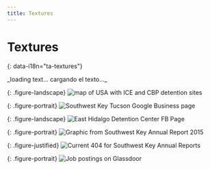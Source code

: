 ```yaml
---
title: Textures
---
```



# Textures 
{: data-i18n="ta-textures"}

<!-- To change body text, edit booth:
	assets/markdown/textures_en.md and
	assets/markdown/textures_es.md

  LEAVE the “#IMGTAG#” markers in place. They split the text up to feed into
  the <div>s below.
-->

<div id="textures-full-text-1" class="markdownify" data-i18n="ta-textures-full-text-1">
_loading text… cargando el texto…_
</div>

{: .figure-landscape}
![map of USA with ICE and CBP detention sites]({{site.baseurl}}/assets/figures/textures-fig1a.png)

<div id="textures-full-text-2" class="markdownify" data-i18n="ta-textures-full-text-2"></div>

{: .figure-portrait}
![Southwest Key Tucson Google Business page]({{site.baseurl}}/assets/figures/textures-fig2.png)

<div id="textures-full-text-3" class="markdownify" data-i18n="ta-textures-full-text-3"></div>

{: .figure-landscape}
![East Hidalgo Detention Center FB Page]({{site.baseurl}}/assets/figures/textures-fig3.jpg)

<div id="textures-full-text-4" class="markdownify" data-i18n="ta-textures-full-text-4"></div>

{: .figure-portrait}
![Graphic from Southwest Key Annual Report 2015]({{site.baseurl}}/assets/figures/textures-fig4.png)

<div id="textures-full-text-5" class="markdownify" data-i18n="ta-textures-full-text-5"></div>

{: .figure-justified}
![Current 404 for Southwest Key Annual Reports]({{site.baseurl}}/assets/figures/textures-fig5.png)

<div id="textures-full-text-6" class="markdownify" data-i18n="ta-textures-full-text-6"></div>

{: .figure-portrait}
![Job postings on Glassdoor]({{site.baseurl}}/assets/figures/textures-fig6.png)

<div id="textures-full-text-7" class="markdownify" data-i18n="ta-textures-full-text-7"></div>
